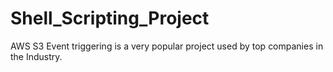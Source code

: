# Shell_Scripting_Project
AWS S3 Event triggering is a very popular project used by top companies in the Industry.
